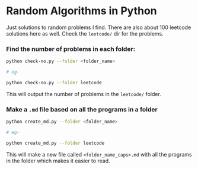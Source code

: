 # Random Algorithms in Python

Just solutions to random problems I find. There are also about 100 leetcode solutions here as well. Check the `leetcode/` dir for the problems.


### Find the number of problems in each folder:

```bash
python check-no.py --folder <folder_name>

# eg-

python check-no.py --folder leetcode
```

This will output the number of problems in the `leetcode/` folder.


### Make a `.md` file based on all the programs in a folder

```bash
python create_md.py --folder <folder_name>

# eg-

python create_md.py --folder leetcode
```

This will make a new file called `<folder_name_caps>.md` with all the programs in the folder which makes it easier to read.
